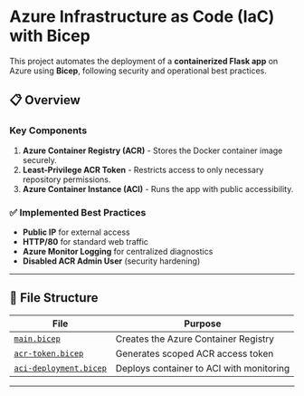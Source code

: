 # Azure Infrastructure as Code (IaC) with Bicep  

This project automates the deployment of a **containerized Flask app** on Azure using **Bicep**, following security and operational best practices.

## 📋 Overview  
### Key Components  
1. **Azure Container Registry (ACR)** - Stores the Docker container image securely.  
2. **Least-Privilege ACR Token** - Restricts access to only necessary repository permissions.  
3. **Azure Container Instance (ACI)** - Runs the app with public accessibility.  

### ✅ Implemented Best Practices  
- **Public IP** for external access  
- **HTTP/80** for standard web traffic  
- **Azure Monitor Logging** for centralized diagnostics  
- **Disabled ACR Admin User** (security hardening)  

---

## 📂 File Structure  
| File | Purpose |  
|------|---------|  
| [`main.bicep`](./main.bicep) | Creates the Azure Container Registry |  
| [`acr-token.bicep`](./acr-token.bicep) | Generates scoped ACR access token |  
| [`aci-deployment.bicep`](./aci-deployment.bicep) | Deploys container to ACI with monitoring |  

---
